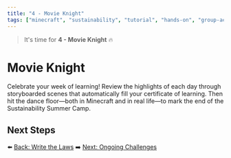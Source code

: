 ```yaml
---
title: "4 - Movie Knight"
tags: ["minecraft", "sustainability", "tutorial", "hands-on", "group-activity"]
---
```


> It's time for **4 - Movie Knight** 🔥
# Movie Knight

Celebrate your week of learning! Review the highlights of each day through storyboarded scenes that automatically fill your certificate of learning. Then hit the dance floor—both in Minecraft and in real life—to mark the end of the Sustainability Summer Camp.

## Next Steps

⬅️ [Back: Write the Laws](/sustainability_lab/Day-5/02_write_laws)
➡️ [Next: Ongoing Challenges](/sustainability_lab/Day-6/00_ongoing_challenges)
